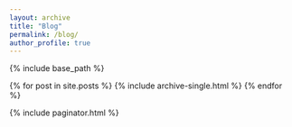 ```yaml
---
layout: archive
title: "Blog"
permalink: /blog/
author_profile: true
---
```


{% include base_path %}

{% for post in site.posts %}
  {% include archive-single.html %}
{% endfor %}

{% include paginator.html %}
